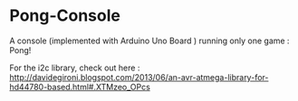 # Pong-Console

A console (implemented with Arduino Uno Board ) running only one game : Pong!



For the i2c library, check out here : 
http://davidegironi.blogspot.com/2013/06/an-avr-atmega-library-for-hd44780-based.html#.XTMzeo_OPcs

